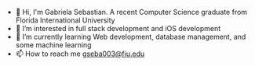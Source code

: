 - 👋 Hi, I'm Gabriela Sebastian. A recent Computer Science graduate from Florida International University
- 👀 I’m interested in full stack development and iOS development
- 🌱 I’m currently learning Web development, database management, and some machine learning
- 📫 How to reach me gseba003@fiu.edu
